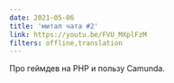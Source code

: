 ```yaml
---
date: 2021-05-06
title: 'митап чата #2'
link: https://youtu.be/FVU_MXplFzM
filters: offline,translation
---
```


Про геймдев на PHP и пользу Camunda.
